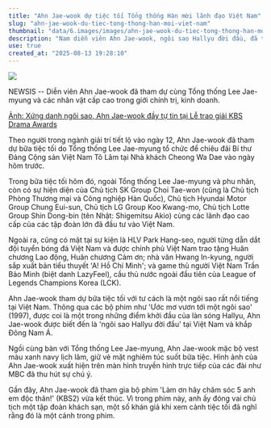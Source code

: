 ```yaml
---
title: "Ahn Jae-wook dự tiệc tối Tổng thống Hàn mời lãnh đạo Việt Nam"
slug: "ahn-jae-wook-du-tiec-tong-thong-han-moi-viet-nam"
thumbnail: "data/6.images/images/ahn-jae-wook-du-tiec-tong-thong-han-moi-viet-nam.webp"
description: "Nam diễn viên Ahn Jae-wook, ngôi sao Hallyu đời đầu, đã tham dự bữa tiệc tối do Tổng thống Lee Jae-myung tổ chức để chiêu đãi Bí thư T.Ư Đảng CSVN Tô Lâm tại Nhà khách Cheong Wa Dae."
use: true
created_at: "2025-08-13 19:28:10"
---
```


![](/images/20250813-00080113-chosun-000-10-view.webp)

NEWSIS -- Diễn viên Ahn Jae-wook đã tham dự cùng Tổng thống Lee Jae-myung và các nhân vật cấp cao trong giới chính trị, kinh doanh.

[Ảnh: Xứng danh ngôi sao, Ahn Jae-wook đầy tự tin tại Lễ trao giải KBS Drama Awards](https://ekr.chosunonline.com/site/data/html_dir/2017/01/01/2017010100313.html)

Theo người trong ngành giải trí tiết lộ vào ngày 12, Ahn Jae-wook đã tham dự bữa tiệc tối do Tổng thống Lee Jae-myung tổ chức để chiêu đãi Bí thư Đảng Cộng sản Việt Nam Tô Lâm tại Nhà khách Cheong Wa Dae vào ngày hôm trước.

Trong bữa tiệc tối hôm đó, ngoài Tổng thống Lee Jae-myung và phu nhân, còn có sự hiện diện của Chủ tịch SK Group Choi Tae-won (cũng là Chủ tịch Phòng Thương mại và Công nghiệp Hàn Quốc), Chủ tịch Hyundai Motor Group Chung Eui-sun, Chủ tịch LG Group Koo Kwang-mo, Chủ tịch Lotte Group Shin Dong-bin (tên Nhật: Shigemitsu Akio) cùng các lãnh đạo cao cấp của các tập đoàn lớn đã đầu tư vào Việt Nam.

Ngoài ra, cũng có mặt tại sự kiện là HLV Park Hang-seo, người từng dẫn dắt đội tuyển bóng đá Việt Nam và được chính phủ Việt Nam trao tặng Huân chương Lao động, Huân chương Cảm ơn; nhà văn Hwang In-kyung, người sắp xuất bản tiểu thuyết 'A! Hồ Chí Minh'; và game thủ người Việt Nam Trần Bảo Minh (biệt danh LazyFeel), cầu thủ nước ngoài đầu tiên của League of Legends Champions Korea (LCK).

Ahn Jae-wook tham dự bữa tiệc tối với tư cách là một ngôi sao rất nổi tiếng tại Việt Nam. Thông qua các bộ phim như 'Ước mơ vươn tới một ngôi sao' (1997), được coi là một trong những điểm khởi đầu của làn sóng Hallyu, Ahn Jae-wook được biết đến là 'ngôi sao Hallyu đời đầu' tại Việt Nam và khắp Đông Nam Á.

Ngồi cùng bàn với Tổng thống Lee Jae-myung, Ahn Jae-wook mặc bộ vest màu xanh navy lịch lãm, giữ vẻ mặt nghiêm túc suốt bữa tiệc. Hình ảnh của Ahn Jae-wook xuất hiện trên màn hình truyền hình trực tiếp của các đài như MBC đã thu hút sự chú ý.

Gần đây, Ahn Jae-wook đã tham gia bộ phim 'Làm ơn hãy chăm sóc 5 anh em độc thân!' (KBS2) vừa kết thúc. Vì trong phim này, anh ấy đóng vai chủ tịch một tập đoàn khách sạn, một số khán giả khi xem cảnh tiệc tối đã nghĩ rằng đó là một cảnh trong phim.